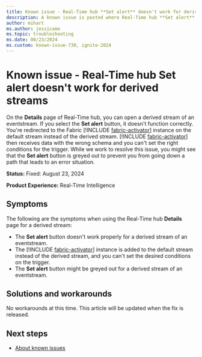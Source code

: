 ```yaml
---
title: Known issue - Real-Time hub **Set alert** doesn't work for derived streams
description: A known issue is posted where Real-Time hub **Set alert** doesn't work for derived streams.
author: mihart
ms.author: jessicamo
ms.topic: troubleshooting
ms.date: 08/23/2024
ms.custom: known-issue-730, ignite-2024
---
```


# Known issue - Real-Time hub **Set alert** doesn't work for derived streams

On the **Details** page of Real-Time hub, you can open a derived stream of an eventstream. If you select the **Set alert** button, it doesn't function correctly. You're redirected to the Fabric [!INCLUDE [fabric-activator](../../real-time-intelligence/includes/fabric-activator.md)] instance on the default stream instead of the derived stream. [!INCLUDE [fabric-activator](../../real-time-intelligence/includes/fabric-activator.md)] then receives data with the wrong schema and you can't set the right conditions for the trigger. While we work to resolve this issue, you might see that the **Set alert** button is greyed out to prevent you from going down a path that leads to an error situation.

**Status:** Fixed: August 23, 2024

**Product Experience:** Real-Time Intelligence

## Symptoms

The following are the symptoms when using the Real-Time hub **Details** page for a derived stream:

 - The **Set alert** button doesn't work properly for a derived stream of an eventstream.
 - The [!INCLUDE [fabric-activator](../../real-time-intelligence/includes/fabric-activator.md)] instance is added to the default stream instead of the derived stream, and you can't set the desired conditions on the trigger.
 - The **Set alert** button might be greyed out for a derived stream of an eventstream.

## Solutions and workarounds

No workarounds at this time. This article will be updated when the fix is released.

## Next steps

- [About known issues](https://support.fabric.microsoft.com/known-issues)
